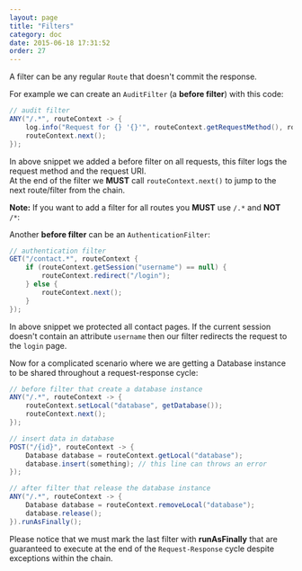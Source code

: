 ```yaml
---
layout: page
title: "Filters"
category: doc
date: 2015-06-18 17:31:52
order: 27
---
```


A filter can be any regular `Route` that doesn't commit the response.

For example we can create an `AuditFilter` (a __before filter__) with this code:

```java
// audit filter
ANY("/.*", routeContext -> {
    log.info("Request for {} '{}'", routeContext.getRequestMethod(), routeContext.getRequestUri());
    routeContext.next();
});
```

In above snippet we added a before filter on all requests, this filter logs the request method and the request URI.  
At the end of the filter we __MUST__ call `routeContext.next()` to jump to the next route/filter from the chain.

**Note:** If you want to add a filter for all routes you **MUST** use `/.*` and **NOT** `/*`:

Another __before filter__ can be an `AuthenticationFilter`:

```java
// authentication filter
GET("/contact.*", routeContext {
    if (routeContext.getSession("username") == null) {
        routeContext.redirect("/login");
    } else {
        routeContext.next();
    }
});
```

In above snippet we protected all contact pages. If the current session doesn't contain an attribute `username` 
then our filter redirects the request to the `login` page.

Now for a complicated scenario where we are getting a Database instance to be shared 
throughout a request-response cycle:

```java
// before filter that create a database instance
ANY("/.*", routeContext -> {
    routeContext.setLocal("database", getDatabase());
    routeContext.next();
}); 

// insert data in database
POST("/{id}", routeContext -> {
    Database database = routeContext.getLocal("database");
    database.insert(something); // this line can throws an error
});

// after filter that release the database instance
ANY("/.*", routeContext -> {
    Database database = routeContext.removeLocal("database");
    database.release();
}).runAsFinally(); 
```

Please notice that we must mark the last filter with __runAsFinally__ that are guaranteed to execute 
at the end of the `Request-Response` cycle despite exceptions within the chain.


